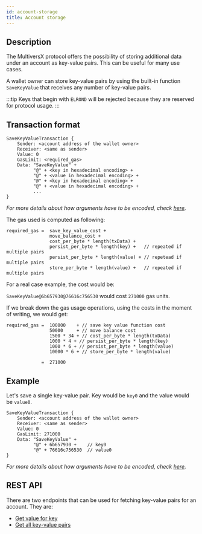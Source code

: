 ```yaml
---
id: account-storage
title: Account storage
---
```


## Description

The MultiversX protocol offers the possibility of storing additional data under an account as key-value pairs. This can be useful for many use cases.

A wallet owner can store key-value pairs by using the built-in function `SaveKeyValue` that receives any number of key-value pairs.

:::tip
Keys that begin with `ELROND` will be rejected because they are reserved for protocol usage.
:::

## Transaction format

```
SaveKeyValueTransaction {
    Sender: <account address of the wallet owner>
    Receiver: <same as sender>
    Value: 0
    GasLimit: <required_gas>
    Data: "SaveKeyValue" +
          "@" + <key in hexadecimal encoding> +
          "@" + <value in hexadecimal encoding> +
          "@" + <key in hexadecimal encoding> +
          "@" + <value in hexadecimal encoding> +
          ...
}
```

_For more details about how arguments have to be encoded, check [here](/developers/sc-calls-format)._

The gas used is computed as following:

```
required_gas =  save_key_value_cost +
                move_balance_cost +
                cost_per_byte * length(txData) +
                persist_per_byte * length(key) +   // repeated if multiple pairs
                persist_per_byte * length(value) + // repetead if multiple pairs
                store_per_byte * length(value) +   // repeated if multiple pairs
```

For a real case example, the cost would be:

`SaveKeyValue@6b657930@76616c756530` would cost `271000` gas units.

If we break down the gas usage operations, using the costs in the moment of writing, we would get:

```
required_gas =  100000    + // save key value function cost
                50000     + // move balance cost
                1500 * 34 + // cost_per_byte * length(txData)
                1000 * 4 + // persist_per_byte * length(key)
                1000 * 6 + // persist_per_byte * length(value)
                10000 * 6 + // store_per_byte * length(value)

             =  271000
```

## Example

Let's save a single key-value pair. Key would be `key0` and the value would be `value0`.

```
SaveKeyValueTransaction {
    Sender: <account address of the wallet owner>
    Receiver: <same as sender>
    Value: 0
    GasLimit: 271000
    Data: "SaveKeyValue" +
          "@" + 6b657930 +    // key0
          "@" + 76616c756530  // value0
}
```

_For more details about how arguments have to be encoded, check [here](/developers/sc-calls-format)._

## REST API

There are two endpoints that can be used for fetching key-value pairs for an account. They are:

- [Get value for key](/sdk-and-tools/rest-api/addresses/#get-storage-value-for-address)
- [Get all key-value pairs](/sdk-and-tools/rest-api/addresses/#get-all-storage-for-address)
